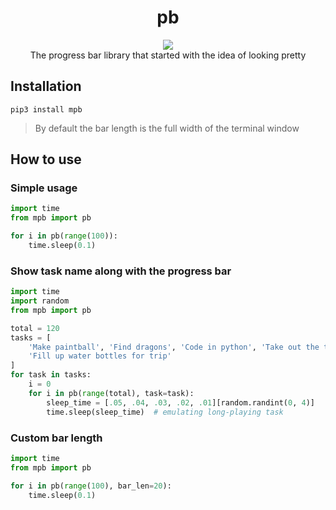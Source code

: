 <h1 align="center">pb</h1>

<p align="center">
<img src="https://i.imgur.com/UGgcdf1.gif">
<br>
The progress bar library that started with the idea of looking pretty
</p>

## Installation

```
pip3 install mpb
```
> By default the bar length is the full width of the terminal window

## How to use

### Simple usage

```python
import time
from mpb import pb

for i in pb(range(100)):
    time.sleep(0.1)
```

### Show task name along with the progress bar

```python
import time
import random
from mpb import pb

total = 120
tasks = [
    'Make paintball', 'Find dragons', 'Code in python', 'Take out the trash',
    'Fill up water bottles for trip'
]
for task in tasks:
    i = 0
    for i in pb(range(total), task=task):
        sleep_time = [.05, .04, .03, .02, .01][random.randint(0, 4)]
        time.sleep(sleep_time)  # emulating long-playing task
```

### Custom bar length

```python
import time
from mpb import pb

for i in pb(range(100), bar_len=20):
    time.sleep(0.1)
```
